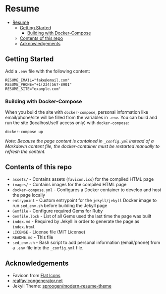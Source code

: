# Resume

- [Resume](#resume)
  - [Getting Started](#getting-started)
    - [Building with Docker-Compose](#building-with-docker-compose)
  - [Contents of this repo](#contents-of-this-repo)
  - [Acknowledgements](#acknowledgements)

## Getting Started

Add a `.env` file with the following content:

```shellscript
RESUME_EMAIL="fake@email.com"
RESUME_PHONE="+1(234)567-8901"
RESUME_SITE="example.com"
```

### Building with Docker-Compose

When you build the site with `docker-compose`, personal information like
email/phone/site will be filled from the variables in `.env`. You can build and
run the site (localhost/self access only) with `docker-compose`:

```shell
docker-compose up
```

_Note: Because the page content is contained in `_config.yml` instead of a
Markdown content file, the docker-container must be restarted manually to
refresh the content._

<!-- ### Building with Jekyll

- [Installing Ruby and Jekyll](https://jekyllrb.com/docs/installation/) -->

## Contents of this repo

- `assets/` - Contains assets (`favicon.ico`) for the compiled HTML page
- `images/` - Contains images for the compiled HTML page
- `docker-compose.yml` - Configures a Docker container to develop and host the
    page locally
- `entrypoint` - Custom entrypoint for the `jekyll/jekyll` Docker image to run
    `sed_env.sh` before building the Jekyll page
- `Gemfile` - Configure required Gems for Ruby
- `Gemfile.lock` - List of all Gems used the last time the page was built
- `index.md` - Required by Jekyll in order to generate the page as `index.html`
- `LICENSE` - License file (MIT License)
- `README.md` - This file
- `sed_env.sh` - Bash script to add personal information (email/phone) from a
    `.env` file into the `_config.yml` file.

## Acknowledgements

- Favicon from [Flat Icons](https://www.flaticon.com/authors/flat-icons)
- [realfavicongenerator.net](https://realfavicongenerator.net/)
- Jekyll Theme: [sproogen/modern-resume-theme](https://github.com/sproogen/modern-resume-theme)
